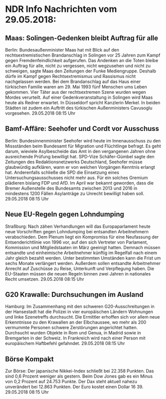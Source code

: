 # NDR Info Nachrichten vom 29.05.2018:


## Maas: Solingen-Gedenken bleibt Auftrag für alle
Berlin: Bundesaußenminister Maas hat mit Blick auf den rechtsextremistischen Brandanschlag in Solingen vor 25 Jahren zum Kampf gegen Fremdenfeindlichkeit aufgerufen. Das Andenken an die Toten bleibe ein Auftrag für alle, nicht zu vergessen, nicht wegzusehen und nicht zu schweigen, sagte Maas den Zeitungen der Funke Mediengruppe. Deshalb dürfe im Kampf gegen Rechtsextremismus und Rassismus nicht nachgelassen werden. Bei dem Brandanschlag auf das Haus einer türkischen Familie waren am 29. Mai 1993 fünf Menschen ums Leben gekommen. Vier Täter aus der rechtsextremen Szene wurden wegen Mordes verurteilt. Auf einer Gedenkveranstaltung in Solingen wird Maas heute als Redner erwartet. In Düsseldorf spricht Kanzlerin Merkel. In beiden Städten ist zudem ein Auftritt des türkischen Außenministers Cavusoglu vorgesehen. 29.05.2018 08:15 Uhr 

## Bamf-Affäre: Seehofer und Cordt vor Ausschuss
Berlin: Bundesinnenminister Seehofer wird heute im Innenausschuss zu den Missständen beim Bundesamt für Migration und Flüchtlinge befragt. Es geht darum, wieviele Asylbescheide das Amt in den vergangenen Jahren ohne ausreichende Prüfung bewilligt hat. SPD-Vize Schäfer-Gümbel sagte den Zeitungen des Redaktionsnetzwerks Deutschland, Seehofer müsse glaubwürdig aufklären, wann er von welchen Vorgängen Kenntnis erlangt hat. Anderenfalls schließe die SPD die Einsetzung eines Untersuchungsausschusses nicht mehr aus. Für ein solches Gremium plädieren bislang FDP und AfD. Im April war bekannt geworden, dass die Bremer Außenstelle des Bundesamts zwischen 2013 und 2016 in mindestens 1200 Fällen Asylanträge zu Unrecht bewilligt haben soll. 29.05.2018 08:15 Uhr 

## Neue EU-Regeln gegen Lohndumping
Straßburg: Nach zähen Verhandlungen will das Europaparlament heute neue Vorschriften gegen Lohndumping bei entsandten Arbeitnehmern verabschieden. Dem Plenum liegt ein Kompromiss für eine Neufassung der Entsenderichtlinie von 1996 vor, auf den sich Vertreter von Parlament, Kommission und Mitgliedstaaten im März geeinigt hatten. Demnach müssen entsandte und einheimische Arbeitnehmer künftig im Regelfall nach einem Jahr gleich bezahlt werden. Unter bestimmten Umständen kann die Frist um sechs Monate verlängert werden. Außerdem sollen entsandte Arbeitnehmer Anrecht auf Zuschüsse zu Reise, Unterkunft und Verpflegung haben. Die EU-Staaten müssen die neuen Regeln binnen zwei Jahren in nationales Recht umsetzen. 29.05.2018 08:15 Uhr 

## G20 Krawalle: Durchsuchungen im Ausland
Hamburg: Im Zusammenhang mit den schweren G20-Ausschreitungen in der Hansestadt hat die Polizei in vier europäischen Ländern Wohnungen und linke Szenetreffs durchsucht. Die Ermittler erhoffen sich vor allem neue Erkenntnisse zu den Krawallen an der Elbchaussee, wo mehr als 200 vermummte Personen schwere Zerstörungen angerichtet hatten. Durchsucht wurden Objekte in Rom und Genua, in Madrid sowie in Bremgarten in der Schweiz. In Frankreich wird nach einer Person mit europäischem Haftbefehl gefahndet. 29.05.2018 08:15 Uhr 

## Börse Kompakt
Zur Börse: Der japanische Nikkei-Index schließt bei 22.358 Punkten. Das sind  0,6 Prozent weniger als gestern. Beim Dow Jones gab es ein Minus von 0,2 Prozent auf 24.753 Punkte. Der Dax steht aktuell nahezu unverändert bei 12.863 Punkten. Der Euro kostet einen Dollar 16 39. 29.05.2018 08:15 Uhr 
